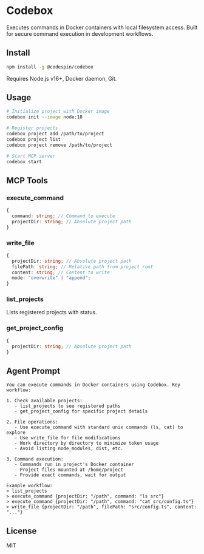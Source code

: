 # Codebox

Executes commands in Docker containers with local filesystem access. Built for secure command execution in development workflows.

## Install

```bash
npm install -g @codespin/codebox
```

Requires Node.js v16+, Docker daemon, Git.

## Usage

```bash
# Initialize project with Docker image
codebox init --image node:18

# Register projects
codebox project add /path/to/project
codebox project list
codebox project remove /path/to/project

# Start MCP server
codebox start
```

## MCP Tools

### execute_command

```typescript
{
  command: string; // Command to execute
  projectDir: string; // Absolute project path
}
```

### write_file

```typescript
{
  projectDir: string; // Absolute project path
  filePath: string; // Relative path from project root
  content: string; // Content to write
  mode: "overwrite" | "append";
}
```

### list_projects

Lists registered projects with status.

### get_project_config

```typescript
{
  projectDir: string; // Absolute project path
}
```

## Agent Prompt

```
You can execute commands in Docker containers using Codebox. Key workflow:

1. Check available projects:
   - list_projects to see registered paths
   - get_project_config for specific project details

2. File operations:
   - Use execute_command with standard unix commands (ls, cat) to explore
   - Use write_file for file modifications
   - Work directory by directory to minimize token usage
   - Avoid listing node_modules, dist, etc.

3. Command execution:
   - Commands run in project's Docker container
   - Project files mounted at /home/project
   - Provide exact commands, wait for output

Example workflow:
> list_projects
> execute_command {projectDir: "/path", command: "ls src"}
> execute_command {projectDir: "/path", command: "cat src/config.ts"}
> write_file {projectDir: "/path", filePath: "src/config.ts", content: "..."}
```

## License

MIT
